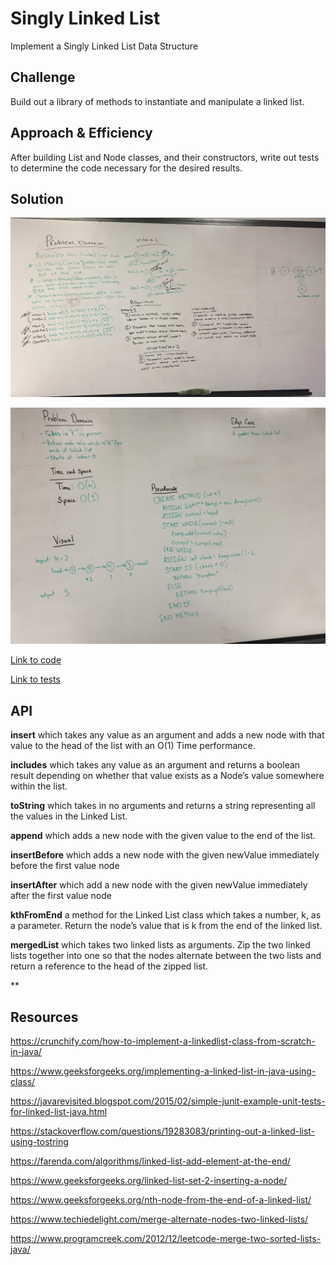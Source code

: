 # Singly Linked List

Implement a Singly Linked List Data Structure

## Challenge

<!-- Description of the challenge -->
Build out a library of methods to instantiate and manipulate a linked list.

## Approach & Efficiency

<!-- What approach did you take? Why? What is the Big O space/time for this approach? -->

After building List and Node classes, and their constructors, write out tests to determine the code necessary for the desired results.

## Solution

![Image of Whiteboard: Append, InsertBefore, InsertAfter -Singly Linked Lists](https://github.com/rnmessick/data-structures-and-algorithms/blob/master/assets/linkedLists.jpg)


![Image of Whiteboard: Kth from end-Singly Linked Lists](https://github.com/rnmessick/data-structures-and-algorithms/blob/master/assets/linkedListsKth.JPG)

[Link to code](code401challenges/src/main/java/code401challenges/linkedLists)

[Link to tests](../code401challenges/src/test/java/code401challenges/linkedLists)



## API

<!-- Description of each method publicly available to your Linked List -->

**insert** which takes any value as an argument and adds a new node with that value to the head of the list with an O(1) Time performance.

**includes** which takes any value as an argument and returns a boolean result depending on whether that value exists as a Node’s value somewhere within the list.

**toString** which takes in no arguments and returns a string representing all the values in the Linked List.

**append** which adds a new node with the given value to the end of the list.

**insertBefore** which adds a new node with the given newValue immediately before the first value node

**insertAfter** which add a new node with the given newValue immediately after the first value node

**kthFromEnd** a method for the Linked List class which takes a number, k, as a parameter. Return the node’s value that is k from the end of the linked list.

**mergedList** which takes two linked lists as arguments. Zip the two linked lists together into one so that the nodes alternate between the two lists and return a reference to the head of the zipped list.

\*\*

## Resources

https://crunchify.com/how-to-implement-a-linkedlist-class-from-scratch-in-java/

https://www.geeksforgeeks.org/implementing-a-linked-list-in-java-using-class/

https://javarevisited.blogspot.com/2015/02/simple-junit-example-unit-tests-for-linked-list-java.html

https://stackoverflow.com/questions/19283083/printing-out-a-linked-list-using-tostring

https://farenda.com/algorithms/linked-list-add-element-at-the-end/

https://www.geeksforgeeks.org/linked-list-set-2-inserting-a-node/

https://www.geeksforgeeks.org/nth-node-from-the-end-of-a-linked-list/

https://www.techiedelight.com/merge-alternate-nodes-two-linked-lists/

https://www.programcreek.com/2012/12/leetcode-merge-two-sorted-lists-java/
